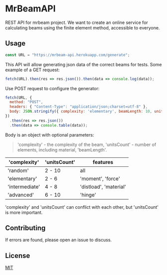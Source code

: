 # MrBeamAPI

REST API for mrbeam project. We want to create an online service for calculating beams using the finite element method, accessible to everyone.

## Usage
```javascript
const URL = "https://mrbeam-api.herokuapp.com/generate";
```
This API will allow generating json data of the correct beams for tests. Some example of a GET request:
```javascript
fetch(URL).then(res => res.json()).then(data => console.log(data));
```

Use POST request to configure the generator:
```javascript
fetch(URL, {
  method: "POST",
  headers: { "Content-Type": "application/json;charset=utf-8" },
  body: JSON.stringify({ complexity: 'elementary', beamLength: 10, unitsCount: 4 })
})
  .then(res => res.json())
  .then(data => console.table(data));
```
Body is an object with optional parameters:
>'complexity' - the complexity of the beam, 'unitsCount' - number of elements, including material, 'beamLength'.

| 'complexity'   | 'unitsCount' | features               |
|----------------|--------------|------------------------|
| 'random'       | 2 - 10       | all                    |
| 'elementary'   | 2 - 6        | 'moment', 'force'      |
| 'intermediate' | 4 - 8        | 'distload', 'material' |
| 'advanced'     | 6 - 10       | 'hinge'                |

'complexity' and 'unitsCount' can conflict with each other, but 'unitsCount' is more important.

## Contributing
If errors are found, please open an issue to discuss.

## License
[MIT](https://choosealicense.com/licenses/mit/)

